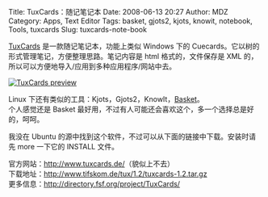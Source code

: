 Title: TuxCards：随记笔记本
Date: 2008-06-13 20:27
Author: MDZ
Category: Apps, Text Editor
Tags: basket, gjots2, kjots, knowit, notebook, Tools, tuxcards
Slug: tuxcards-note-book

[TuxCards](http://www.tuxcards.de/) 是一款随记笔记本，功能上类似 Windows
下的 Cuecards。它以树的形式管理笔记，方便整理思路。笔记内容是 html
格式的，文件保存是 XML
的，所以可以方便地导入/应用到多种应用程序/网站中去。

[![TuxCards
preview](http://i.linuxtoy.org/i/2008/06/tuxcards-340x264.gif)](http://i.linuxtoy.org/i/2008/06/tuxcards.gif)

Linux
下还有类似的工具：Kjots，Gjots2，KnowIt，[Basket](http://linuxtoy.org/archives/basket-note-pads.html)。  
个人感觉还是 Basket
最好用，不过有人可能还会喜欢这个，多一个选择总是好的，呵呵。

我没在 Ubuntu 的源中找到这个软件，不过可以从下面的链接中下载。安装时请先
more 一下它的 INSTALL 文件。

官方网站：<http://www.tuxcards.de/>（貌似上不去）  
下载地址：<http://www.tifskom.de/tux/1.2/tuxcards-1.2.tar.gz>  
更多信息：<http://directory.fsf.org/project/TuxCards/>
